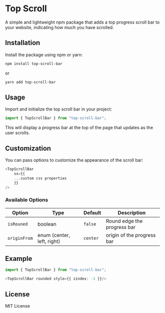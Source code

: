 # Top Scroll

A simple and lightweight npm package that adds a top progress scroll bar to your website, indicating how much you have scrolled.

## Installation

Install the package using npm or yarn:

```sh
npm install top-scroll-bar
```

or

```sh
yarn add top-scroll-bar
```

## Usage

Import and initialize the top scroll bar in your project:

```ts
import { TopScrollBar } from "top-scroll-bar";
```

This will display a progress bar at the top of the page that updates as the user scrolls.

## Customization

You can pass options to customize the appearance of the scroll bar:

```ts
<TopScrollBar
    sx={{
    ...custom css properties
    }}
/>
```

### Available Options
| Option  | Type   | Default  | Description |
|---------|--------|----------|-------------|
| `isRouned` | boolean | `false` | Round edge the progress bar |
| `originFrom` | enum (center, left, right) | `center` | origin of the progress bar |

## Example

```ts
import { TopScrollBar } from "top-scroll-bar";

<TopScrollBar rounded style={{ zindex: -1 }}/>
```

## License

MIT License


